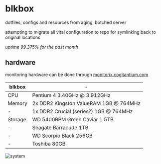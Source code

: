 # blkbox
dotfiles, configs and resources from aging, botched server

attempting to migrate all vital configuration to repo for symlinking back to original locations

*uptime 99.375% for the past month*

## hardware

monitoring hardware can be done through [monitorix.cogitantium.com](http://monitorix.cogitantium.com)

blkbox | -
--- | --- 
CPU | Pentium 4 3.40GHz @ 3.912GHz
Memory | 2x DDR2 Kingston ValueRAM 1GB @ 764MHz
- | 1x DDR2 Crucial (series?) 1GB @  764MHz
Storage | WD 5400RPM Green Caviar 1.5TB
- | Seagate Barracude 1TB
- | WD Scorpio Black 256GB
- | Toshiba 80GB


![system](https://raw.githubusercontent.com/dareeude/blkbox/master/documentation/media/build.jpg)
